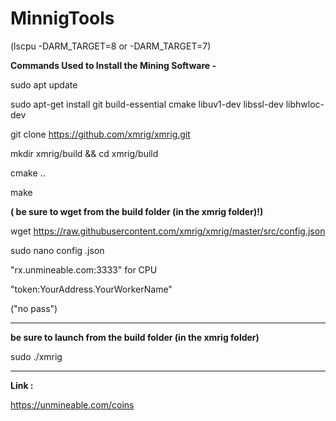 # MinnigTools


(lscpu -DARM_TARGET=8 or -DARM_TARGET=7)

**Commands Used to Install the Mining Software -**

sudo apt update

sudo apt-get install git build-essential cmake libuv1-dev libssl-dev libhwloc-dev

git clone https://github.com/xmrig/xmrig.git

mkdir xmrig/build && cd xmrig/build

cmake .. 

make 


**( be sure to wget from the build folder (in the xmrig folder)!)**

wget https://raw.githubusercontent.com/xmrig/xmrig/master/src/config.json


sudo nano config .json 

"rx.unmineable.com:3333" for CPU 

"token:YourAddress.YourWorkerName"

("no pass")

------------

**be sure to launch from the build folder (in the xmrig folder)**

sudo ./xmrig 

-------------


**Link :**

https://unmineable.com/coins

